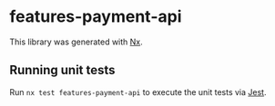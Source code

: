 # features-payment-api

This library was generated with [Nx](https://nx.dev).

## Running unit tests

Run `nx test features-payment-api` to execute the unit tests via [Jest](https://jestjs.io).
